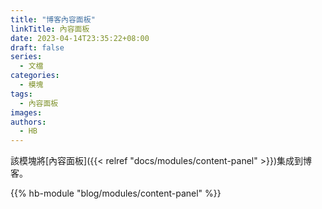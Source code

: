 ```yaml
---
title: "博客內容面板"
linkTitle: 內容面板
date: 2023-04-14T23:35:22+08:00
draft: false
series:
  - 文檔
categories:
  - 模塊
tags:
  - 內容面板
images:
authors:
  - HB
---
```


該模塊將[內容面板]({{< relref "docs/modules/content-panel" >}})集成到博客。

<!--more-->

{{% hb-module "blog/modules/content-panel" %}}
